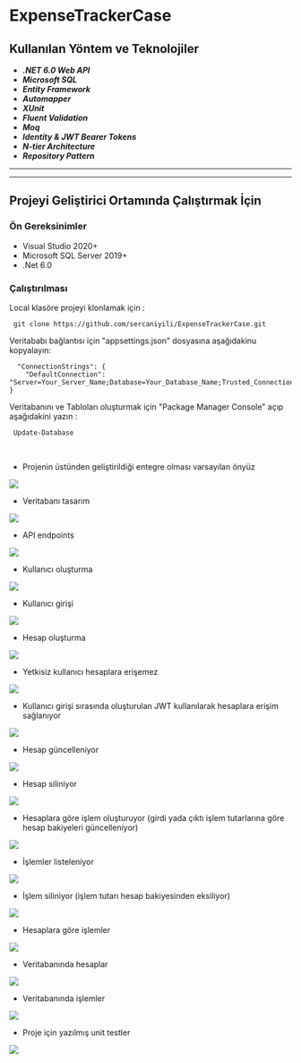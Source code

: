 # ExpenseTrackerCase

## Kullanılan Yöntem ve Teknolojiler
 * ***.NET 6.0 Web API***
 * ***Microsoft SQL***
 * ***Entity Framework***
 * ***Automapper***
 * ***XUnit***
 * ***Fluent Validation***
 * ***Moq***
 * ***Identity & JWT Bearer Tokens***
 * ***N-tier Architecture***
 * ***Repository Pattern***
 * ******


___

## Projeyi Geliştirici Ortamında Çalıştırmak İçin

### Ön Gereksinimler
* Visual Studio 2020+
* Microsoft SQL Server 2019+
* .Net 6.0

### Çalıştırılması
Local klasöre projeyi klonlamak için :
```
 git clone https://github.com/sercaniyili/ExpenseTrackerCase.git
```

Veritababı bağlantısı için "appsettings.json" dosyasına aşağıdakinu kopyalayın:
```
  "ConnectionStrings": {
    "DefaultConnection": "Server=Your_Server_Name;Database=Your_Database_Name;Trusted_Connection=True;MultipleActiveResultSets=true"
}

```

Veritabanını ve Tabloları oluşturmak için  "Package Manager Console" açıp aşağıdakini yazın :
```
 Update-Database
```
<br/>


- Projenin üstünden geliştirildiği entegre olması varsayılan önyüz

<img src="https://github.com/sercaniyili/ExpenseTrackerCase/blob/main/images/project.png" />


- Veritabanı tasarım

<img src="https://github.com/sercaniyili/ExpenseTrackerCase/blob/main/images/databaseDiagram.png" />


- API endpoints

<img src="https://github.com/sercaniyili/ExpenseTrackerCase/blob/main/images/endpoints.png" />


- Kullanıcı oluşturma

<img src="https://github.com/sercaniyili/ExpenseTrackerCase/blob/main/images/register.png" />


- Kullanıcı girişi

<img src="https://github.com/sercaniyili/ExpenseTrackerCase/blob/main/images/login.png" />


- Hesap oluşturma

<img src="https://github.com/sercaniyili/ExpenseTrackerCase/blob/main/images/account_create.png" />


- Yetkisiz kullanıcı hesaplara erişemez

<img src="https://github.com/sercaniyili/ExpenseTrackerCase/blob/main/images/accounsUnAuth.png" />


- Kullanıcı girişi sırasında oluşturulan JWT kullanılarak hesaplara erişim sağlanıyor

<img src="https://github.com/sercaniyili/ExpenseTrackerCase/blob/main/images/accountsGet.png" />


- Hesap güncelleniyor

<img src="https://github.com/sercaniyili/ExpenseTrackerCase/blob/main/images/accountUpdate.png" />


- Hesap siliniyor

<img src="https://github.com/sercaniyili/ExpenseTrackerCase/blob/main/images/accountDelete.png" />


- Hesaplara göre işlem oluşturuyor (girdi yada çıktı işlem tutarlarına göre hesap bakiyeleri güncelleniyor)

<img src="https://github.com/sercaniyili/ExpenseTrackerCase/blob/main/images/transaction_create.png" />


- İşlemler listeleniyor

<img src="https://github.com/sercaniyili/ExpenseTrackerCase/blob/main/images/transactionsGet.png" />


- İşlem siliniyor (işlem tutarı hesap bakiyesinden eksiliyor)

<img src="https://github.com/sercaniyili/ExpenseTrackerCase/blob/main/images/transaction_delete.png" />


- Hesaplara göre işlemler

<img src="https://github.com/sercaniyili/ExpenseTrackerCase/blob/main/images/transactionsbyAccountID.png" />


- Veritabanında hesaplar

<img src="https://github.com/sercaniyili/ExpenseTrackerCase/blob/main/images/accounts.png" />


- Veritabanında işlemler

<img src="https://github.com/sercaniyili/ExpenseTrackerCase/blob/main/images/transactions.png" />


- Proje için yazılmış unit testler

<img src="https://github.com/sercaniyili/ExpenseTrackerCase/blob/main/images/tests.png" />

